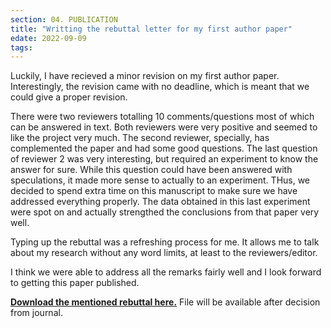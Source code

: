 ```yaml
---
section: 04. PUBLICATION
title: "Writting the rebuttal letter for my first author paper"
edate: 2022-09-09
tags:
---
```


Luckily, I have recieved a minor revision on my first author paper. Interestingly, the revision came with no deadline, which is meant that we could give a proper revision.

There were two reviewers totalling 10 comments/questions most of which can be answered in text. Both reviewers were very positive and seemed to like the project very much. The second reviewer, specially, has complemented the paper and had some good questions. The last question of reviewer 2 was very interesting, but required an experiment to know the answer for sure. While this question could have been answered with speculations, it made more sense to actually to an experiment. THus, we decided to spend extra time on this manuscript to make sure we have addressed everything properly. 
The data obtained in this last experiment were spot on and actually strengthed the conclusions from that paper very well.

Typing up the rebuttal was a refreshing process for me. It allows me to talk about my research without any word limits, at least to the reviewers/editor. 

I think we were able to address all the remarks fairly well and I look forward to getting this paper published.

[**Download the mentioned rebuttal here.**](/#) File will be available after decision from journal.